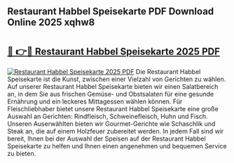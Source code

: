 ## Restaurant Habbel Speisekarte PDF Download Online 2025 xqhw8

# <h2><a href="http://gcdo4it.nevu.top/?p=Restaurant+Habbel+Speisekarte">🔗 👉🔴 Restaurant Habbel Speisekarte 2025 PDF</a></h2>

[![Restaurant Habbel Speisekarte 2025 PDF](https://i.imgur.com/dBaPXMq.png)](http://gcdo4it.nevu.top/?p=Restaurant+Habbel+Speisekarte)
Die Restaurant Habbel Speisekarte ist die Kunst, zwischen einer Vielzahl von Gerichten zu wählen. Auf unserer Restaurant Habbel Speisekarte bieten wir einen Salatbereich an, in dem Sie aus frischen Gemüse- und Obstsalaten für eine gesunde Ernährung und ein leckeres Mittagessen wählen können. Für Fleischliebhaber bietet unsere Restaurant Habbel Speisekarte eine große Auswahl an Gerichten: Rindfleisch, Schweinefleisch, Huhn und Fisch. Unseren Auserwählten bieten wir Gourmet-Gerichte wie Schaschlik und Steak an, die auf einem Holzfeuer zubereitet werden. In jedem Fall sind wir bereit, Ihnen bei der Auswahl der Speisen auf der Restaurant Habbel Speisekarte zu helfen und Ihnen einen angenehmen und bequemen Service zu bieten.
